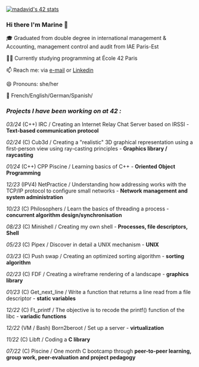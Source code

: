 [![madavid's 42 stats](https://badge42.vercel.app/api/v2/cld85io8e00110fl54sumid5s/stats?cursusId=21&coalitionId=45)](https://github.com/JaeSeoKim/badge42)

### Hi there I'm Marine 👋

🎓 Graduated from double degree in international management & Accounting, management control and audit from IAE Paris-Est


👩‍💻 Currently studying programming at École 42 Paris


📫 Reach me: via [e-mail](mailto:madavid@student.42.fr "email") or [Linkedin](https://www.linkedin.com/in/marine-david-27826912b/ "Linkedin")


😄 Pronouns: she/her


💬 French/English/German/Spanish/


### ***Projects I have been working on at 42 :***

*03/24* (C++)       IRC / Creating an Internet Relay Chat Server based on IRSSI -  **Text-based communication protocol**

*02/24* (C)         Cub3d / Creating a "realistic" 3D graphical representation using a first-person view using ray-casting principles -  **Graphics library / raycasting**

*01/24* (C++)       CPP Piscine / Learning basics of C++ -  **Oriented Object Programming**

*12/23* (IPV4)      NetPractice / Understanding how addressing works with the TCP/IP protocol to configure small networks -  **Network management and system administration**

*10/23* (C)         Philosophers /  Learn the basics of threading a process -  **concurrent algorithm design/synchronisation**

*08/23* (C)         Minishell / Creating my own shell -  **Processes, file descriptors, Shell**

*05/23* (C)         Pipex / Discover in detail a UNIX mechanism -  **UNIX**

*03/23* (C)         Push swap / Creating an optimized sorting algorithm -  **sorting algorithm**

*02/23* (C)         FDF / Creating a wireframe rendering of a landscape -  **graphics library**

*01/23* (C)         Get_next_line / Write a function that returns a line read from a file descriptor - **static variables**

*12/22* (C)         Ft_printf / The objective is to recode the printf() function of the libc - **variadic functions**

*12/22* (VM / Bash) Born2beroot / Set up a server - **virtualization**

*11/22* (C)         Libft / Coding a **C library**

*07/22* (C)         Piscine / One month C bootcamp through **peer-to-peer learning, group work, peer-evaluation and project pedagogy**
